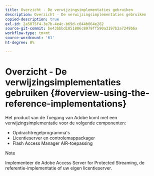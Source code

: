 ```yaml
---
title: Overzicht - De verwijzingsimplementaties gebruiken
description: Overzicht - De verwijzingsimplementaties gebruiken
copied-description: true
exl-id: 2a5075f4-3e7b-4e4c-b69d-c044b064e282
source-git-commit: be43bbbd1051886c8979ff590a3197b2a7249b6a
workflow-type: tm+mt
source-wordcount: '61'
ht-degree: 0%

---
```


# Overzicht - De verwijzingsimplementaties gebruiken {#overview-using-the-reference-implementations}

Het product van de Toegang van Adobe komt met een verwijzingsimplementatie voor de volgende componenten:

* Opdrachtregelprogramma&#39;s
* Licentieserver en controlemappackager
* Flash Access Manager AIR-toepassing

>[!NOTE]
>
>Implementeer de Adobe Access Server for Protected Streaming, de referentie-implementatie of uw eigen licentieserver.

